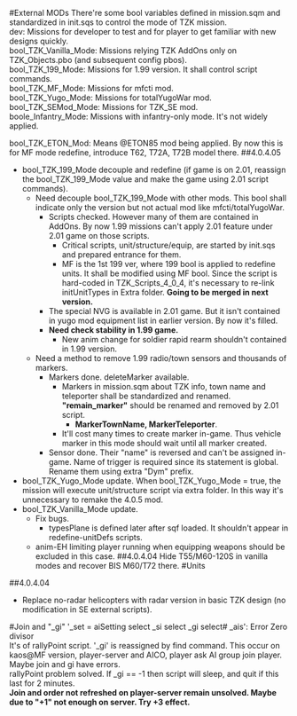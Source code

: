 #External MODs
There're some bool variables defined in mission.sqm and standardized in init.sqs to control the mode of TZK mission.  
dev: Missions for developer to test and for player to get familiar with new designs quickly.  
bool_TZK_Vanilla_Mode: Missions relying TZK AddOns only on TZK_Objects.pbo (and subsequent config pbos).  
bool_TZK_199_Mode: Missions for 1.99 version. It shall control script commands.  
bool_TZK_MF_Mode: Missions for mfcti mod.  
bool_TZK_Yugo_Mode: Missions for totalYugoWar mod.  
bool_TZK_SEMod_Mode: Missions for TZK_SE mod.  
boole_Infantry_Mode: Missions with infantry-only mode. It's not widely applied.  

bool_TZK_ETON_Mod: Means @ETON85 mod being applied. By now this is for MF mode redefine, introduce T62, T72A, T72B model there.
##4.0.4.05
+ bool_TZK_199_Mode decouple and redefine (if game is on 2.01, reassign the bool_TZK_199_Mode value and make the game using 2.01 script commands).
	+ Need decouple bool_TZK_199_Mode with other mods. This bool shall indicate only the version but not actual mod like mfcti/totalYugoWar.
		+ Scripts checked. However many of them are contained in AddOns. By now 1.99 missions can't apply 2.01 feature under 2.01 game on those scripts.
			+ Critical scripts, unit/structure/equip, are started by init.sqs and prepared entrance for them.
			+ MF is the 1st 199 ver, where 199 bool is applied to redefine units. It shall be modified using MF bool. Since the script is hard-coded in TZK_Scripts_4_0_4, it's necessary to re-link initUnitTypes in Extra folder. **Going to be merged in next version.**
		+ The special NVG is available in 2.01 game. But it isn't contained in yugo mod equipment list in earlier version. By now it's filled.
		+ **Need check stability in 1.99 game.**
			+ New anim change for soldier rapid rearm shouldn't contained in 1.99 version.
	+ Need a method to remove 1.99 radio/town sensors and thousands of markers.
		+ Markers done. deleteMarker available.
			+ Markers in mission.sqm about TZK info, town name and teleporter shall be standardized and renamed. **"remain_marker"** should be renamed and removed by 2.01 script.
				+ **MarkerTownName, MarkerTeleporter**.
			+ It'll cost many times to create marker in-game. Thus vehicle marker in this mode should wait until all marker created.
		+ Sensor done. Their "name" is reversed and can't be assigned in-game. Name of trigger is required since its statement is global. Rename them using extra "Dym" prefix.
+ bool_TZK_Yugo_Mode update.
  When bool_TZK_Yugo_Mode = true, the mission will execute unit/structure script via extra folder. In this way it's unnecessary to remake the 4.0.5 mod.
+ bool_TZK_Vanilla_Mode update.
	+ Fix bugs.
		+ typesPlane is defined later after sqf loaded. It shouldn't appear in redefine-unitDefs scripts.
	+ anim-EH limiting player running when equipping weapons should be excluded in this case.
##4.0.4.04
Hide T55/M60-120S in vanilla modes and recover BIS M60/T72 there.
#Units

##4.0.4.04
+ Replace no-radar helicopters with radar version in basic TZK design (no modification in SE external scripts).

#Join and "_gi"
'_set = aiSetting select _si select _gi select# _ais': Error Zero divisor  
It's of rallyPoint script. '_gi' is reassigned by find command. This occur on kaos@MF version, player-server and AICO, player ask AI group join player. Maybe join and gi have errors.  
rallyPoint problem solved. If _gi == -1 then script will sleep, and quit if this last for 2 minutes.  
**Join and order not refreshed on player-server remain unsolved. Maybe due to "+1" not enough on server. Try +3 effect.**
